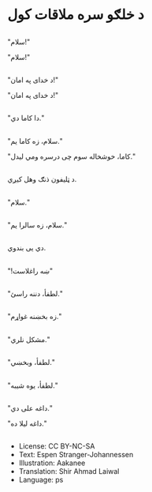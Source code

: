 # د خلګو سره ملاقات کول

##
"سلام!"

"سلام!"

##
"د خدای په امان!"

"د خدای په امان!"

##
"دا کاما دي."

##
"سلام، زه کاما یم."

"کاما، خوشخاله سوم چی درسره ومي لیدل."

##
د ټلیفون ذنګ وهل کیږي.

##
"سلام."

##
"سلام، زه سالرا یم."

##
دي یی بندوي.

##
"!ښه راغلاست"

##
"لطفأ، دننه راسئ."

##
"زه بخښنه غواړم."

##
"مشکل نلري."

##
"لطفأ، وبخښي."

##
"لطفأ، یوه شیبه."

##
"داغه علی دي."

"داغه لیلا ده."

##
* License: CC BY-NC-SA
* Text: Espen Stranger-Johannessen
* Illustration: Aakanee
* Translation: Shir Ahmad Laiwal
* Language: ps
